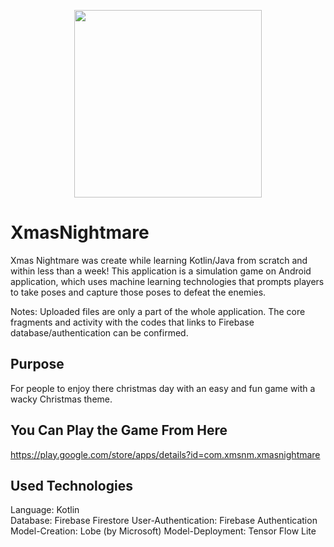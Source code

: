<p align="center">
  <img width="300" height="300" src="https://play-lh.googleusercontent.com/bVQ41UaMkNNxuyQkRl3PC98pUSrzsePs1EymMzaJa9UMcz6xCP5Jry0GkRe36T2_mFY=w720-h310-rw">
</p>

# XmasNightmare
Xmas Nightmare was create while learning Kotlin/Java from scratch and within less than a week!
This application is a simulation game on Android application, which uses machine learning technologies that prompts players to take poses and capture those poses to defeat the enemies.

Notes: Uploaded files are only a part of the whole application. The core fragments and activity with the codes that links to Firebase database/authentication can be confirmed.

## Purpose
For people to enjoy there christmas day with an easy and fun game with a wacky Christmas theme.

## You Can Play the Game From Here
https://play.google.com/store/apps/details?id=com.xmsnm.xmasnightmare

## Used Technologies
Language: Kotlin  
Database: Firebase Firestore
User-Authentication: Firebase Authentication
Model-Creation: Lobe (by Microsoft)
Model-Deployment: Tensor Flow Lite
